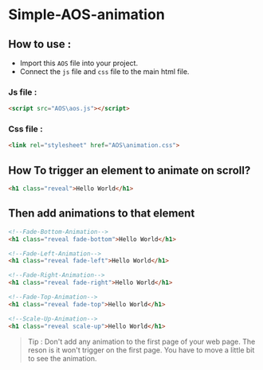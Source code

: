 # Simple-AOS-animation

## How to use : 

* Import this `AOS` file into your project.
* Connect the `js` file and `css` file to the main html file.

### Js file : 
```html 
<script src="AOS\aos.js"></script>
```

### Css file :
```html 
<link rel="stylesheet" href="AOS\animation.css">
```

## How To trigger an element to animate on scroll?

```html
<h1 class="reveal">Hello World</h1>
```

## Then add animations to that element 

```html 
<!--Fade-Bottom-Animation-->
<h1 class="reveal fade-bottom">Hello World</h1>

<!--Fade-Left-Animation-->
<h1 class="reveal fade-left">Hello World</h1>

<!--Fade-Right-Animation-->
<h1 class="reveal fade-right">Hello World</h1>

<!--Fade-Top-Animation-->
<h1 class="reveal fade-top">Hello World</h1>

<!--Scale-Up-Animation-->
<h1 class="reveal scale-up">Hello World</h1>
```

> Tip : Don't add any animation to the first page of your web page. The reson is it won't trigger on the first page. You have to move a little bit to see the animation.


